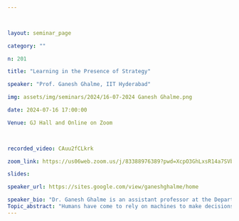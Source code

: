```yaml
--- 

  

layout: seminar_page 

category: "" 

n: 201

title: "Learning in the Presence of Strategy" 

speaker: "Prof. Ganesh Ghalme, IIT Hyderabad"  

img: assets/img/seminars/2024/16-07-2024 Ganesh Ghalme.png

date: 2024-07-16 17:00:00  

Venue: GJ Hall and Online on Zoom

  

recorded_video: CAuu2fCLkrk 

zoom_link: https://us06web.zoom.us/j/83388976389?pwd=XcpO3GhLxsR14a7SVbPx33HQQa1jbt.1 

slides:  

speaker_url: https://sites.google.com/view/ganeshghalme/home

speaker_bio: "Dr. Ganesh Ghalme is an assistant professor at the Department of AI, IIT Hyderabad. He was a postdoctoral fellow at the Game theory group, Technion-Israel Institute of Technology, Israel from July 2020 to Mar 2022. Prior to that, he completed his PhD from IISc Bangalore in June 2020. His research interests lie at the intersection of game theory and machine learning. In particular, he works in fairness in online learning, strategic learning, information design and fair division."
Topic_abstract: "Humans have come to rely on machines to make decisions concerning their welfare. When these learning based decision-making systems interact with humans, they present interesting challenges. For instance, when the decision rule is known, rational agents may respond to it by manipulating their features to obtain favorable outcomes. In such a case, the goal is to find the most robust strategy decision rule.   In this talk, I will present two complementary frameworks; strategic classification and strategic representation. In strategic classification, agents misrepresent their features to game the system's classifier to gain a favorable outcome. Tables are turned in the strategic representation setting where the system (recommendation system, for instance), strategically curates the information presented to the agents/decision-makers to induce favorable decisions. I will present a few strategies robust algorithms in these settings and discuss their limitations. Part of the work presented in this talk is in collaboration with Vineet Nair, Nir Rosenfeld, Inbal Talgam-Cohen and Itay Eilat."
---
```

